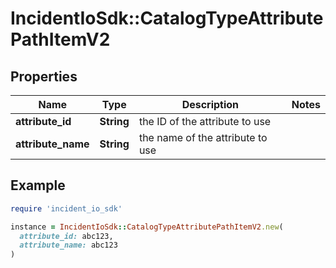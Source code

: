 # IncidentIoSdk::CatalogTypeAttributePathItemV2

## Properties

| Name | Type | Description | Notes |
| ---- | ---- | ----------- | ----- |
| **attribute_id** | **String** | the ID of the attribute to use |  |
| **attribute_name** | **String** | the name of the attribute to use |  |

## Example

```ruby
require 'incident_io_sdk'

instance = IncidentIoSdk::CatalogTypeAttributePathItemV2.new(
  attribute_id: abc123,
  attribute_name: abc123
)
```

